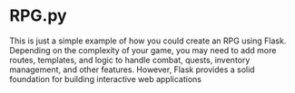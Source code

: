 # RPG.py
This is just a simple example of how you could create an RPG using Flask. Depending on the complexity of your game, you may need to add more routes, templates, and logic to handle combat, quests, inventory management, and other features. However, Flask provides a solid foundation for building interactive web applications
